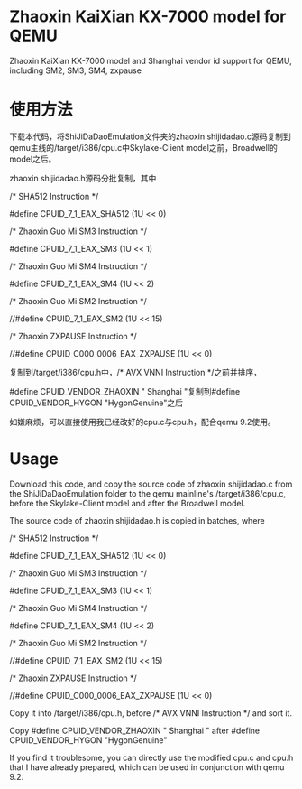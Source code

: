 # Zhaoxin KaiXian KX-7000 model for QEMU
Zhaoxin KaiXian KX-7000 model and Shanghai vendor id support for QEMU, including SM2, SM3, SM4, zxpause

# 使用方法
下载本代码，将ShiJiDaDaoEmulation文件夹的zhaoxin shijidadao.c源码复制到qemu主线的/target/i386/cpu.c中Skylake-Client model之前，Broadwell的model之后。

zhaoxin shijidadao.h源码分批复制，其中

/* SHA512 Instruction */

#define CPUID_7_1_EAX_SHA512            (1U << 0)

/* Zhaoxin Guo Mi SM3 Instruction */

#define CPUID_7_1_EAX_SM3               (1U << 1)

/* Zhaoxin Guo Mi SM4 Instruction */

#define CPUID_7_1_EAX_SM4               (1U << 2)

/* Zhaoxin Guo Mi SM2 Instruction */

//#define CPUID_7_1_EAX_SM2               (1U << 15)

/* Zhaoxin ZXPAUSE Instruction */

//#define CPUID_C000_0006_EAX_ZXPAUSE     (1U << 0)

复制到/target/i386/cpu.h中，/* AVX VNNI Instruction */之前并排序，

#define CPUID_VENDOR_ZHAOXIN   "  Shanghai  "复制到#define CPUID_VENDOR_HYGON    "HygonGenuine"之后

如嫌麻烦，可以直接使用我已经改好的cpu.c与cpu.h，配合qemu 9.2使用。

# Usage
Download this code, and copy the source code of zhaoxin shijidadao.c from the ShiJiDaDaoEmulation folder to the qemu mainline's /target/i386/cpu.c, before the Skylake-Client model and after the Broadwell model.

The source code of zhaoxin shijidadao.h is copied in batches, where

/* SHA512 Instruction */

#define CPUID_7_1_EAX_SHA512            (1U << 0)

/* Zhaoxin Guo Mi SM3 Instruction */

#define CPUID_7_1_EAX_SM3               (1U << 1)

/* Zhaoxin Guo Mi SM4 Instruction */

#define CPUID_7_1_EAX_SM4               (1U << 2)

/* Zhaoxin Guo Mi SM2 Instruction */

//#define CPUID_7_1_EAX_SM2               (1U << 15)

/* Zhaoxin ZXPAUSE Instruction */

//#define CPUID_C000_0006_EAX_ZXPAUSE     (1U << 0)

Copy it into /target/i386/cpu.h, before /* AVX VNNI Instruction */ and sort it.

Copy #define CPUID_VENDOR_ZHAOXIN   "  Shanghai  " after #define CPUID_VENDOR_HYGON    "HygonGenuine"

If you find it troublesome, you can directly use the modified cpu.c and cpu.h that I have already prepared, which can be used in conjunction with qemu 9.2.
